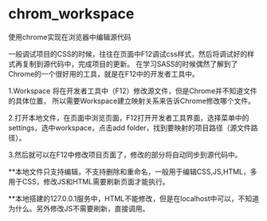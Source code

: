 # chrom_workspace
使用chrome实现在浏览器中编辑源代码

一般调试项目的CSS的时候，往往在页面中F12调试css样式，然后将调试好的样式再复制到源代码中，完成项目的更新。
在学习SASS的时候偶然了解到了Chrome的一个很好用的工具，就是在F12中的开发者工具中。

1.Workspace 将在开发者工具中（F12）修改源文件，但是Chrome并不知道文件的具体位置，
  所以需要Workspace建立映射关系来告诉Chrome修改哪个文件。
  
2.打开本地文件，在页面中浏览页面，F12打开开发者工具界面，选择菜单中的settings，选中workspace，点击add folder，找到要映射的项目路径（源文件路径）。

3.然后就可以在F12中修改项目页面了，修改的部分将自动同步到源代码中。

**本地文件只支持编辑，不支持删除和重命名，一般用于编辑CSS,JS,HTML，多用于CSS，修改JS和HTML需要刷新页面才能执行。

**本地搭建的127.0.0.1服务中，HTML不能修改，但是在localhost中可以，不知道为什么。另外修改JS不需要刷新，直接调用。

